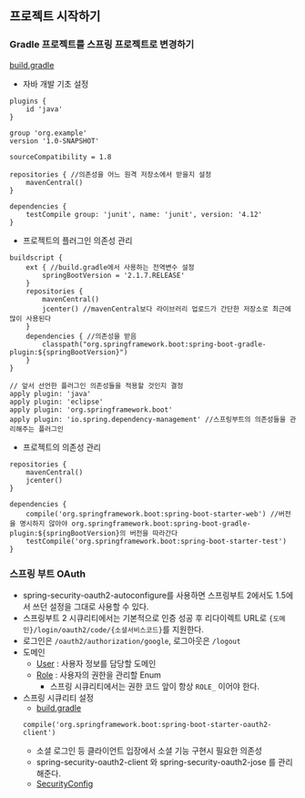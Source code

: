 ## 프로젝트 시작하기

### Gradle 프로젝트를 스프링 프로젝트로 변경하기
[build.gradle](./build.gradle)
- 자바 개발 기초 설정
```
plugins {
    id 'java'
}

group 'org.example'
version '1.0-SNAPSHOT'

sourceCompatibility = 1.8

repositories { //의존성을 어느 원격 저장소에서 받을지 설정
    mavenCentral()
}

dependencies {
    testCompile group: 'junit', name: 'junit', version: '4.12'
}
```

- 프로젝트의 플러그인 의존성 관리
```
buildscript {
    ext { //build.gradle에서 사용하는 전역변수 설정
        springBootVersion = '2.1.7.RELEASE'
    }
    repositories {
        mavenCentral()
        jcenter() //mavenCentral보다 라이브러리 업로드가 간단한 저장소로 최근에 많이 사용된다
    }
    dependencies { //의존성을 받음
        classpath("org.springframework.boot:spring-boot-gradle-plugin:${springBootVersion}")
    }
}

// 앞서 선언한 플러그인 의존성들을 적용할 것인지 결정
apply plugin: 'java'
apply plugin: 'eclipse'
apply plugin: 'org.springframework.boot'
apply plugin: 'io.spring.dependency-management' //스프링부트의 의존성들을 관리해주는 플러그인
```

- 프로젝트의 의존성 관리
```
repositories {
    mavenCentral()
    jcenter()
}

dependencies {
    compile('org.springframework.boot:spring-boot-starter-web') //버전을 명시하지 않아야 org.springframework.boot:spring-boot-gradle-plugin:${springBootVersion}의 버전을 따라간다
    testCompile('org.springframework.boot:spring-boot-starter-test')
}
```


### 스프링 부트 OAuth
- spring-security-oauth2-autoconfigure를 사용하면 스프링부트 2에서도 1.5에서 쓰던 설정을 그대로 사용할 수 있다.
- 스프링부트 2 시큐리티에서는 기본적으로 인증 성공 후 리다이렉트 URL로 `{도메인}/login/oauth2/code/{소셜서비스코드}`를 지원한다.
- 로그인은 `/oauth2/authorization/google`, 로그아웃은 `/logout`
- 도메인
    - [User](src/main/java/org/example/domain/user/User.java)
    : 사용자 정보를 담당할 도메인
    - [Role](src/main/java/org/example/domain/user/Role.java)
    : 사용자의 권한을 관리할 Enum
        - 스프링 시큐리티에서는 권한 코드 앞이 항상 `ROLE_` 이어야 한다.
- 스프링 시큐리티 설정
    - [build.gradle](./build.gradle)
    ```
    compile('org.springframework.boot:spring-boot-starter-oauth2-client')
    ```
  - 소셜 로그인 등 클라이언트 입장에서 소셜 기능 구현시 필요한 의존성
  - spring-security-oauth2-client 와 spring-security-oauth2-jose 를 관리해준다.
  - [SecurityConfig](src/main/java/org/example/config/auth/SecurityConfig.java)
